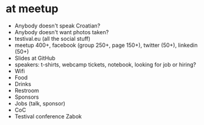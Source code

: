 # at meetup

- Anybody doesn't speak Croatian?
- Anybody doesn't want photos taken?
- testival.eu (all the social stuff)
- meetup 400+, facebook (group 250+, page 150+), twitter (50+), linkedin (50+)
- Slides at GitHub
- speakers: t-shirts, webcamp tickets, notebook, looking for job or hiring?
- Wifi
- Food
- Drinks
- Restroom
- Sponsors
- Jobs (talk, sponsor)
- CoC
- Testival conference Zabok
